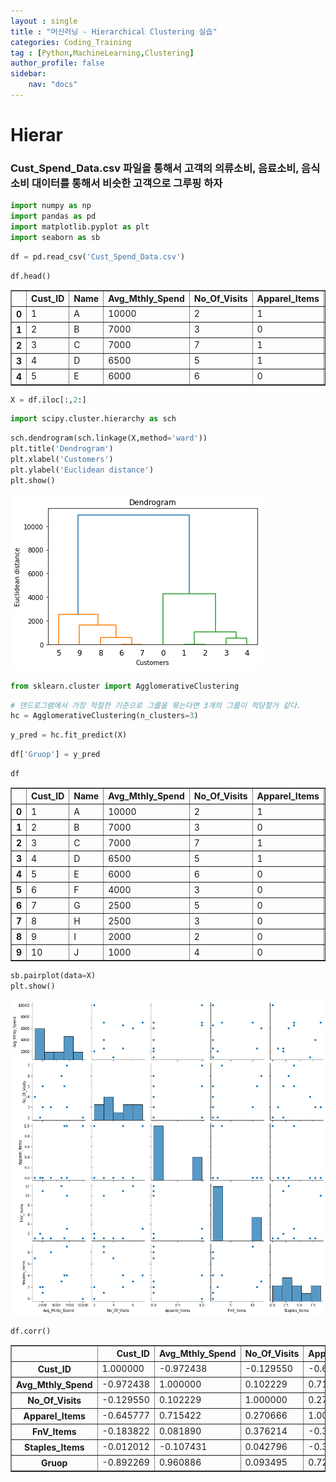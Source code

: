 ```yaml
---
layout : single
title : "머신러닝 - Hierarchical Clustering 실습"
categories: Coding_Training
tag : [Python,MachineLearning,Clustering]
author_profile: false
sidebar:
    nav: "docs"
---
```

# Hierar
### Cust_Spend_Data.csv 파일을 통해서 고객의 의류소비, 음료소비, 음식소비 대이터를 통해서 비슷한 고객으로 그루핑 하자


```python
import numpy as np
import pandas as pd
import matplotlib.pyplot as plt
import seaborn as sb
```


```python
df = pd.read_csv('Cust_Spend_Data.csv')
```


```python
df.head()
```




<div>
<style scoped>
    .dataframe tbody tr th:only-of-type {
        vertical-align: middle;
    }

    .dataframe tbody tr th {
        vertical-align: top;
    }

    .dataframe thead th {
        text-align: right;
    }
</style>
<table border="1" class="dataframe">
  <thead>
    <tr style="text-align: right;">
      <th></th>
      <th>Cust_ID</th>
      <th>Name</th>
      <th>Avg_Mthly_Spend</th>
      <th>No_Of_Visits</th>
      <th>Apparel_Items</th>
      <th>FnV_Items</th>
      <th>Staples_Items</th>
    </tr>
  </thead>
  <tbody>
    <tr>
      <th>0</th>
      <td>1</td>
      <td>A</td>
      <td>10000</td>
      <td>2</td>
      <td>1</td>
      <td>1</td>
      <td>0</td>
    </tr>
    <tr>
      <th>1</th>
      <td>2</td>
      <td>B</td>
      <td>7000</td>
      <td>3</td>
      <td>0</td>
      <td>10</td>
      <td>9</td>
    </tr>
    <tr>
      <th>2</th>
      <td>3</td>
      <td>C</td>
      <td>7000</td>
      <td>7</td>
      <td>1</td>
      <td>3</td>
      <td>4</td>
    </tr>
    <tr>
      <th>3</th>
      <td>4</td>
      <td>D</td>
      <td>6500</td>
      <td>5</td>
      <td>1</td>
      <td>1</td>
      <td>4</td>
    </tr>
    <tr>
      <th>4</th>
      <td>5</td>
      <td>E</td>
      <td>6000</td>
      <td>6</td>
      <td>0</td>
      <td>12</td>
      <td>3</td>
    </tr>
  </tbody>
</table>
</div>




```python
X = df.iloc[:,2:]
```


```python
import scipy.cluster.hierarchy as sch
```


```python
sch.dendrogram(sch.linkage(X,method='ward'))
plt.title('Dendrogram')
plt.xlabel('Customers')
plt.ylabel('Euclidean distance')
plt.show()
```


    
![png](/images/hid/3.png)
    



```python
from sklearn.cluster import AgglomerativeClustering
```


```python
# 덴드로그램에서 가장 적절한 기준으로 그룹을 묶는다면 3개의 그룹이 적당할거 같다.
hc = AgglomerativeClustering(n_clusters=3)
```


```python
y_pred = hc.fit_predict(X)
```


```python
df['Gruop'] = y_pred
```


```python
df
```




<div>
<style scoped>
    .dataframe tbody tr th:only-of-type {
        vertical-align: middle;
    }

    .dataframe tbody tr th {
        vertical-align: top;
    }

    .dataframe thead th {
        text-align: right;
    }
</style>
<table border="1" class="dataframe">
  <thead>
    <tr style="text-align: right;">
      <th></th>
      <th>Cust_ID</th>
      <th>Name</th>
      <th>Avg_Mthly_Spend</th>
      <th>No_Of_Visits</th>
      <th>Apparel_Items</th>
      <th>FnV_Items</th>
      <th>Staples_Items</th>
      <th>Gruop</th>
    </tr>
  </thead>
  <tbody>
    <tr>
      <th>0</th>
      <td>1</td>
      <td>A</td>
      <td>10000</td>
      <td>2</td>
      <td>1</td>
      <td>1</td>
      <td>0</td>
      <td>2</td>
    </tr>
    <tr>
      <th>1</th>
      <td>2</td>
      <td>B</td>
      <td>7000</td>
      <td>3</td>
      <td>0</td>
      <td>10</td>
      <td>9</td>
      <td>1</td>
    </tr>
    <tr>
      <th>2</th>
      <td>3</td>
      <td>C</td>
      <td>7000</td>
      <td>7</td>
      <td>1</td>
      <td>3</td>
      <td>4</td>
      <td>1</td>
    </tr>
    <tr>
      <th>3</th>
      <td>4</td>
      <td>D</td>
      <td>6500</td>
      <td>5</td>
      <td>1</td>
      <td>1</td>
      <td>4</td>
      <td>1</td>
    </tr>
    <tr>
      <th>4</th>
      <td>5</td>
      <td>E</td>
      <td>6000</td>
      <td>6</td>
      <td>0</td>
      <td>12</td>
      <td>3</td>
      <td>1</td>
    </tr>
    <tr>
      <th>5</th>
      <td>6</td>
      <td>F</td>
      <td>4000</td>
      <td>3</td>
      <td>0</td>
      <td>1</td>
      <td>8</td>
      <td>0</td>
    </tr>
    <tr>
      <th>6</th>
      <td>7</td>
      <td>G</td>
      <td>2500</td>
      <td>5</td>
      <td>0</td>
      <td>11</td>
      <td>2</td>
      <td>0</td>
    </tr>
    <tr>
      <th>7</th>
      <td>8</td>
      <td>H</td>
      <td>2500</td>
      <td>3</td>
      <td>0</td>
      <td>1</td>
      <td>1</td>
      <td>0</td>
    </tr>
    <tr>
      <th>8</th>
      <td>9</td>
      <td>I</td>
      <td>2000</td>
      <td>2</td>
      <td>0</td>
      <td>2</td>
      <td>2</td>
      <td>0</td>
    </tr>
    <tr>
      <th>9</th>
      <td>10</td>
      <td>J</td>
      <td>1000</td>
      <td>4</td>
      <td>0</td>
      <td>1</td>
      <td>7</td>
      <td>0</td>
    </tr>
  </tbody>
</table>
</div>




```python
sb.pairplot(data=X)
plt.show()
```


    
![png](/images/hid/4.png)



```python
df.corr()
```




<div>
<style scoped>
    .dataframe tbody tr th:only-of-type {
        vertical-align: middle;
    }

    .dataframe tbody tr th {
        vertical-align: top;
    }

    .dataframe thead th {
        text-align: right;
    }
</style>
<table border="1" class="dataframe">
  <thead>
    <tr style="text-align: right;">
      <th></th>
      <th>Cust_ID</th>
      <th>Avg_Mthly_Spend</th>
      <th>No_Of_Visits</th>
      <th>Apparel_Items</th>
      <th>FnV_Items</th>
      <th>Staples_Items</th>
      <th>Gruop</th>
    </tr>
  </thead>
  <tbody>
    <tr>
      <th>Cust_ID</th>
      <td>1.000000</td>
      <td>-0.972438</td>
      <td>-0.129550</td>
      <td>-0.645777</td>
      <td>-0.183822</td>
      <td>-0.012012</td>
      <td>-0.892269</td>
    </tr>
    <tr>
      <th>Avg_Mthly_Spend</th>
      <td>-0.972438</td>
      <td>1.000000</td>
      <td>0.102229</td>
      <td>0.715422</td>
      <td>0.081890</td>
      <td>-0.107431</td>
      <td>0.960886</td>
    </tr>
    <tr>
      <th>No_Of_Visits</th>
      <td>-0.129550</td>
      <td>0.102229</td>
      <td>1.000000</td>
      <td>0.270666</td>
      <td>0.376214</td>
      <td>0.042796</td>
      <td>0.093495</td>
    </tr>
    <tr>
      <th>Apparel_Items</th>
      <td>-0.645777</td>
      <td>0.715422</td>
      <td>0.270666</td>
      <td>1.000000</td>
      <td>-0.387325</td>
      <td>-0.301169</td>
      <td>0.723747</td>
    </tr>
    <tr>
      <th>FnV_Items</th>
      <td>-0.183822</td>
      <td>0.081890</td>
      <td>0.376214</td>
      <td>-0.387325</td>
      <td>1.000000</td>
      <td>0.093025</td>
      <td>0.074517</td>
    </tr>
    <tr>
      <th>Staples_Items</th>
      <td>-0.012012</td>
      <td>-0.107431</td>
      <td>0.042796</td>
      <td>-0.301169</td>
      <td>0.093025</td>
      <td>1.000000</td>
      <td>-0.208063</td>
    </tr>
    <tr>
      <th>Gruop</th>
      <td>-0.892269</td>
      <td>0.960886</td>
      <td>0.093495</td>
      <td>0.723747</td>
      <td>0.074517</td>
      <td>-0.208063</td>
      <td>1.000000</td>
    </tr>
  </tbody>
</table>
</div>


